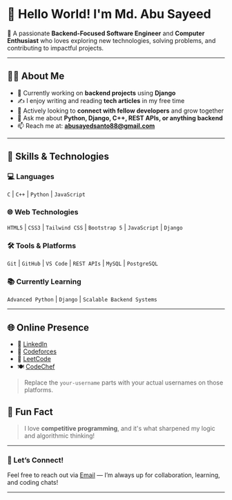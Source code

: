 # 👋 Hello World! I'm Md. Abu Sayeed

🎯 A passionate **Backend-Focused Software Engineer** and **Computer Enthusiast** who loves exploring new technologies, solving problems, and contributing to impactful projects.

---

## 👨‍💻 About Me

- 🔭 Currently working on **backend projects** using **Django**  
- ✍️ I enjoy writing and reading **tech articles** in my free time  
- 🤝 Actively looking to **connect with fellow developers** and grow together  
- 💬 Ask me about **Python, Django, C++, REST APIs, or anything backend**  
- 📫 Reach me at: **abusayedsanto88@gmail.com**

---

## 🚀 Skills & Technologies

### 💻 Languages  
`C` | `C++` | `Python` | `JavaScript`

### 🌐 Web Technologies  
`HTML5` | `CSS3` | `Tailwind CSS` | `Bootstrap 5` | `JavaScript` | `Django`

### 🛠️ Tools & Platforms  
`Git` | `GitHub` | `VS Code` | `REST APIs` | `MySQL` | `PostgreSQL`

### 📚 Currently Learning  
`Advanced Python` | `Django` | `Scalable Backend Systems`

---

## 🌐 Online Presence

- 💼 [LinkedIn](https://www.linkedin.com/in/https:/www.linkedin.com/in/abu-sayeed-4a67b028a/)  
- 🧠 [Codeforces](https://codeforces.com/profile/bdafridi)  
- 🔎 [LeetCode](https://leetcode.com/abusayeed2054)  
- 🍽️ [CodeChef](https://www.codechef.com/users/abusayed2054)

> Replace the `your-username` parts with your actual usernames on those platforms.

## 🧠 Fun Fact

> I love **competitive programming**, and it's what sharpened my logic and algorithmic thinking!

---

### 🙌 Let’s Connect!

Feel free to reach out via [Email](abusayedsanto88@gmail.com) — I’m always up for collaboration, learning, and coding chats!

---
